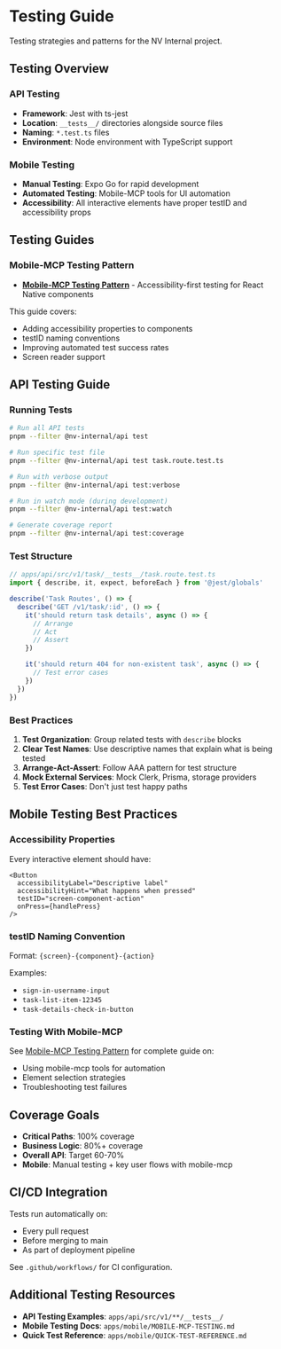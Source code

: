 # Testing Guide

Testing strategies and patterns for the NV Internal project.

## Testing Overview

### API Testing
- **Framework**: Jest with ts-jest
- **Location**: `__tests__/` directories alongside source files
- **Naming**: `*.test.ts` files
- **Environment**: Node environment with TypeScript support

### Mobile Testing
- **Manual Testing**: Expo Go for rapid development
- **Automated Testing**: Mobile-MCP tools for UI automation
- **Accessibility**: All interactive elements have proper testID and accessibility props

## Testing Guides

### Mobile-MCP Testing Pattern
- **[Mobile-MCP Testing Pattern](./mobile-mcp.md)** - Accessibility-first testing for React Native components

This guide covers:
- Adding accessibility properties to components
- testID naming conventions
- Improving automated test success rates
- Screen reader support

## API Testing Guide

### Running Tests

```bash
# Run all API tests
pnpm --filter @nv-internal/api test

# Run specific test file
pnpm --filter @nv-internal/api test task.route.test.ts

# Run with verbose output
pnpm --filter @nv-internal/api test:verbose

# Run in watch mode (during development)
pnpm --filter @nv-internal/api test:watch

# Generate coverage report
pnpm --filter @nv-internal/api test:coverage
```

### Test Structure

```typescript
// apps/api/src/v1/task/__tests__/task.route.test.ts
import { describe, it, expect, beforeEach } from '@jest/globals'

describe('Task Routes', () => {
  describe('GET /v1/task/:id', () => {
    it('should return task details', async () => {
      // Arrange
      // Act
      // Assert
    })

    it('should return 404 for non-existent task', async () => {
      // Test error cases
    })
  })
})
```

### Best Practices

1. **Test Organization**: Group related tests with `describe` blocks
2. **Clear Test Names**: Use descriptive names that explain what is being tested
3. **Arrange-Act-Assert**: Follow AAA pattern for test structure
4. **Mock External Services**: Mock Clerk, Prisma, storage providers
5. **Test Error Cases**: Don't just test happy paths

## Mobile Testing Best Practices

### Accessibility Properties

Every interactive element should have:
```tsx
<Button
  accessibilityLabel="Descriptive label"
  accessibilityHint="What happens when pressed"
  testID="screen-component-action"
  onPress={handlePress}
/>
```

### testID Naming Convention

Format: `{screen}-{component}-{action}`

Examples:
- `sign-in-username-input`
- `task-list-item-12345`
- `task-details-check-in-button`

### Testing With Mobile-MCP

See [Mobile-MCP Testing Pattern](./mobile-mcp.md) for complete guide on:
- Using mobile-mcp tools for automation
- Element selection strategies
- Troubleshooting test failures

## Coverage Goals

- **Critical Paths**: 100% coverage
- **Business Logic**: 80%+ coverage
- **Overall API**: Target 60-70%
- **Mobile**: Manual testing + key user flows with mobile-mcp

## CI/CD Integration

Tests run automatically on:
- Every pull request
- Before merging to main
- As part of deployment pipeline

See `.github/workflows/` for CI configuration.

## Additional Testing Resources

- **API Testing Examples**: `apps/api/src/v1/**/__tests__/`
- **Mobile Testing Docs**: `apps/mobile/MOBILE-MCP-TESTING.md`
- **Quick Test Reference**: `apps/mobile/QUICK-TEST-REFERENCE.md`

